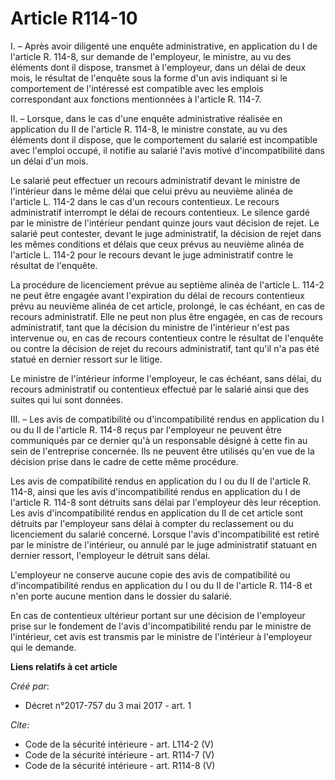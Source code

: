 # Article R114-10

I. – Après avoir diligenté une enquête administrative, en application du I de l'article R. 114-8, sur demande de l'employeur,
le ministre, au vu des éléments dont il dispose, transmet à l'employeur, dans un délai de deux mois, le résultat de l'enquête
sous la forme d'un avis indiquant si le comportement de l'intéressé est compatible avec les emplois correspondant aux
fonctions mentionnées à l'article R. 114-7. 

II. – Lorsque, dans le cas d'une enquête administrative réalisée en application du II de l'article R. 114-8, le ministre
constate, au vu des éléments dont il dispose, que le comportement du salarié est incompatible avec l'emploi occupé, il
notifie au salarié l'avis motivé d'incompatibilité dans un délai d'un mois. 

Le salarié peut effectuer un recours administratif devant le ministre de l'intérieur dans le même délai que celui prévu au
neuvième alinéa de l'article L. 114-2 dans le cas d'un recours contentieux. Le recours administratif interrompt le délai de
recours contentieux. Le silence gardé par le ministre de l'intérieur pendant quinze jours vaut décision de rejet. Le salarié
peut contester, devant le juge administratif, la décision de rejet dans les mêmes conditions et délais que ceux prévus au
neuvième alinéa de l'article L. 114-2 pour le recours devant le juge administratif contre le résultat de l'enquête. 

La procédure de licenciement prévue au septième alinéa de l'article L. 114-2 ne peut être engagée avant l'expiration du délai
de recours contentieux prévu au neuvième alinéa de cet article, prolongé, le cas échéant, en cas de recours administratif.
Elle ne peut non plus être engagée, en cas de recours administratif, tant que la décision du ministre de l'intérieur n'est
pas intervenue ou, en cas de recours contentieux contre le résultat de l'enquête ou contre la décision de rejet du recours
administratif, tant qu'il n'a pas été statué en dernier ressort sur le litige. 

Le ministre de l'intérieur informe l'employeur, le cas échéant, sans délai, du recours administratif ou contentieux effectué
par le salarié ainsi que des suites qui lui sont données. 

III. – Les avis de compatibilité ou d'incompatibilité rendus en application du I ou du II de l'article R. 114-8 reçus par
l'employeur ne peuvent être communiqués par ce dernier qu'à un responsable désigné à cette fin au sein de l'entreprise
concernée. Ils ne peuvent être utilisés qu'en vue de la décision prise dans le cadre de cette même procédure. 

Les avis de compatibilité rendus en application du I ou du II de l'article R. 114-8, ainsi que les avis d'incompatibilité
rendus en application du I de l'article R. 114-8 sont détruits sans délai par l'employeur dès leur réception. Les avis
d'incompatibilité rendus en application du II de cet article sont détruits par l'employeur sans délai à compter du
reclassement ou du licenciement du salarié concerné. Lorsque l'avis d'incompatibilité est retiré par le ministre de
l'intérieur, ou annulé par le juge administratif statuant en dernier ressort, l'employeur le détruit sans délai. 

L'employeur ne conserve aucune copie des avis de compatibilité ou d'incompatibilité rendus en application du I ou du II de
l'article R. 114-8 et n'en porte aucune mention dans le dossier du salarié. 

En cas de contentieux ultérieur portant sur une décision de l'employeur prise sur le fondement de l'avis d'incompatibilité
rendu par le ministre de l'intérieur, cet avis est transmis par le ministre de l'intérieur à l'employeur qui le demande.

**Liens relatifs à cet article**

_Créé par_:

  - Décret n°2017-757 du 3 mai 2017 - art. 1

_Cite_:

  - Code de la sécurité intérieure - art. L114-2 (V)
  - Code de la sécurité intérieure - art. R114-7 (V)
  - Code de la sécurité intérieure - art. R114-8 (V)
